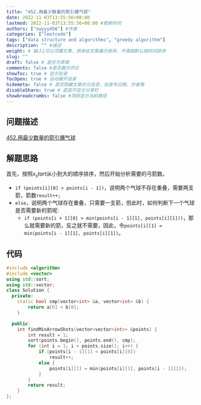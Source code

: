 ```yaml
---
title: "452.用最少数量的箭引爆气球"
date: 2022-11-03T13:55:56+08:00
lastmod: 2022-11-03T13:55:56+08:00 #更新时间
authors: ["zwyyy456"] #作者
categories: ["leetcode"]
tags: ["data structure and algorithms", "greedy algorithm"]
description: "" #描述
weight: # 输入1可以顶置文章，用来给文章展示排序，不填就默认按时间排序
slug: ""
draft: false # 是否为草稿
comments: false #是否展示评论
showToc: true # 显示目录
TocOpen: true # 自动展开目录
hidemeta: false # 是否隐藏文章的元信息，如发布日期、作者等
disableShare: true # 底部不显示分享栏
showbreadcrumbs: false #顶部显示当前路径
---
```

## 问题描述
[452.用最少数量的箭引爆气球](https://leetcode.cn/problems/minimum-number-of-arrows-to-burst-balloons/)

## 解题思路
首先，按照$x_start$从小到大的顺序排序，然后开始分析需要的弓箭数。

- `if (points[i][0] > points[i - 1])`，说明两个气球不存在重叠，需要两支箭，箭数`result++;`
- `else`，说明两个气球存在重叠，只需要一支箭，但此时，如何判断下一个气球是否需要新的箭呢:
    - `if (points[i + 1][0] > min(points[i - 1][1], points[i][1]))`，那么就需要新的箭，反之就不需要，因此，令`points[i][1] = min(points[i - 1][1], points[i][1])`。

## 代码
```cpp
#include <algorithm>
#include <vector>
using std::sort;
using std::vector;
class Solution {
  private:
    static bool cmp(vector<int> &a, vector<int> &b) {
        return a[0] < b[0];
    }

  public:
    int findMinArrowShots(vector<vector<int>> &points) {
        int result = 1;
        sort(points.begin(), points.end(), cmp);
        for (int i = 1; i < points.size(); i++) {
            if (points[i - 1][1] < points[i][0])
                result++;
            else {
                points[i][1] = min(points[i][1], points[i - 1][1]);
            }
        }
        return result;
    }
};
```
